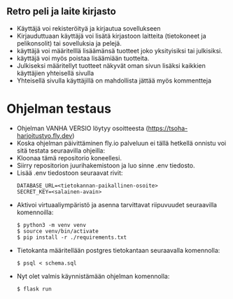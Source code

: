 ## Retro peli ja laite kirjasto
- Käyttäjä voi rekisteröityä ja kirjautua sovellukseen
- Kirjauduttuaan käyttäjä voi lisätä kirjastoon laitteita (tietokoneet ja pelikonsolit) tai sovelluksia ja pelejä.
- käyttäjä voi määritelllä lisäämänsä tuotteet joko yksityisiksi tai julkisiksi.
- käyttäjä voi myös poistaa lisäämiään tuotteita.
- Julkiseksi määritellyt tuotteet näkyvät oman sivun lisäksi kaikkien käyttäjien yhteisellä sivulla
- Yhteisellä sivulla käyttäjillä on mahdollista jättää myös kommentteja

# Ohjelman testaus
- Ohjelman VANHA VERSIO löytyy osoitteesta (https://tsoha-harjoitustyo.fly.dev)
- Koska ohjelman päivittäminen fly.io palveluun ei tällä hetkellä onnistu voi sitä testata seuraavilla ohjeilla:
- Kloonaa tämä repositorio koneellesi.
- Siirry repositorion juurihakemistoon ja luo sinne .env tiedosto.
- Lisää .env tiedostoon seuraavat rivit:
    ```
    DATABASE_URL=<tietokannan-paikallinen-osoite>
    SECRET_KEY=<salainen-avain>
    ```
- Aktivoi virtuaaliympäristö ja asenna tarvittavat riipuvuudet seuraavilla komennoilla:
    ```
    $ python3 -m venv venv
    $ source venv/bin/activate
    $ pip install -r ./requirements.txt
    ```
- Tietokanta määritellään postgres tietokantaan seuraavalla komennolla:
    ```
    $ psql < schema.sql
    ```
- Nyt olet valmis käynnistämään ohjelman komennolla:
    ```
    $ flask run
    ```
